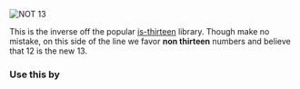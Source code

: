 ![NOT 13](http://i.imgur.com/kJujcci.png "NOT 13")


This is the inverse off the popular [is-thirteen](https://github.com/jezen/is-thirteen) library. Though make no mistake,
on this side of the line we favor __non thirteen__ numbers and believe that 12 is the new 13.


### Use this by 